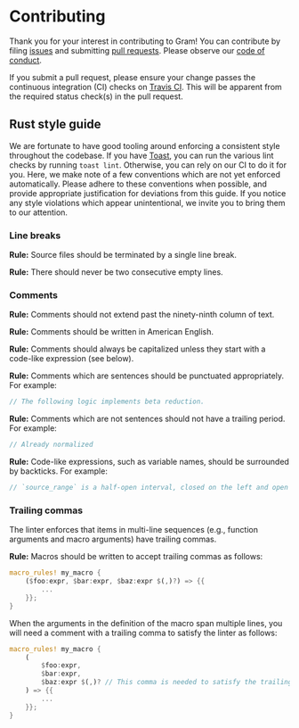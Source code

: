 # Contributing

Thank you for your interest in contributing to Gram! You can contribute by filing [issues](https://github.com/gramlang/gram/issues) and submitting [pull requests](https://github.com/gramlang/gram/pulls). Please observe our [code of conduct](https://github.com/gramlang/gram/blob/master/CODE_OF_CONDUCT.md).

If you submit a pull request, please ensure your change passes the continuous integration (CI) checks on [Travis CI](https://travis-ci.org/gramlang/gram). This will be apparent from the required status check(s) in the pull request.

## Rust style guide

We are fortunate to have good tooling around enforcing a consistent style throughout the codebase. If you have [Toast](https://github.com/stepchowfun/toast), you can run the various lint checks by running `toast lint`. Otherwise, you can rely on our CI to do it for you. Here, we make note of a few conventions which are not yet enforced automatically. Please adhere to these conventions when possible, and provide appropriate justification for deviations from this guide. If you notice any style violations which appear unintentional, we invite you to bring them to our attention.

### Line breaks

**Rule:** Source files should be terminated by a single line break.

**Rule:** There should never be two consecutive empty lines.

### Comments

**Rule:** Comments should not extend past the ninety-ninth column of text.

**Rule:** Comments should be written in American English.

**Rule:** Comments should always be capitalized unless they start with a code-like expression (see below).

**Rule:** Comments which are sentences should be punctuated appropriately. For example:

```rust
// The following logic implements beta reduction.
```

**Rule:** Comments which are not sentences should not have a trailing period. For example:

```rust
// Already normalized
```

**Rule:** Code-like expressions, such as variable names, should be surrounded by backticks. For example:

```rust
// `source_range` is a half-open interval, closed on the left and open on the right.
```

### Trailing commas

The linter enforces that items in multi-line sequences (e.g., function arguments and macro arguments) have trailing commas.

**Rule:** Macros should be written to accept trailing commas as follows:

```rust
macro_rules! my_macro {
    ($foo:expr, $bar:expr, $baz:expr $(,)?) => {{
        ...
    }};
}
```

When the arguments in the definition of the macro span multiple lines, you will need a comment with a trailing comma to satisfy the linter as follows:

```rust
macro_rules! my_macro {
    (
        $foo:expr,
        $bar:expr,
        $baz:expr $(,)? // This comma is needed to satisfy the trailing commas check: ,
    ) => {{
        ...
    }};
}
```

